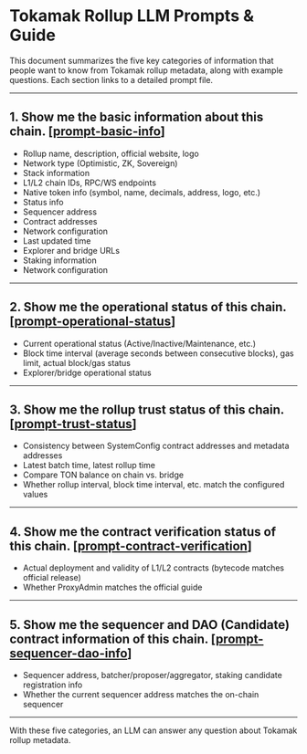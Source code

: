 # Tokamak Rollup LLM Prompts & Guide

This document summarizes the five key categories of information that people want to know from Tokamak rollup metadata, along with example questions. Each section links to a detailed prompt file.

---

## 1. Show me the basic information about this chain. [[prompt-basic-info](./prompts/basic-info.md)]
- Rollup name, description, official website, logo
- Network type (Optimistic, ZK, Sovereign)
- Stack information
- L1/L2 chain IDs, RPC/WS endpoints
- Native token info (symbol, name, decimals, address, logo, etc.)
- Status info
- Sequencer address
- Contract addresses
- Network configuration
- Last updated time
- Explorer and bridge URLs
- Staking information
- Network configuration

---

## 2. Show me the operational status of this chain. [[prompt-operational-status](./prompts/operational-status.md)]
- Current operational status (Active/Inactive/Maintenance, etc.)
- Block time interval (average seconds between consecutive blocks), gas limit, actual block/gas status
- Explorer/bridge operational status

---

## 3. Show me the rollup trust status of this chain. [[prompt-trust-status](./prompts/trust-status.md)]
- Consistency between SystemConfig contract addresses and metadata addresses
- Latest batch time, latest rollup time
- Compare TON balance on chain vs. bridge
- Whether rollup interval, block time interval, etc. match the configured values

---

## 4. Show me the contract verification status of this chain. [[prompt-contract-verification](./prompts/contract-verification.md)]
- Actual deployment and validity of L1/L2 contracts (bytecode matches official release)
- Whether ProxyAdmin matches the official guide

---

## 5. Show me the sequencer and DAO (Candidate) contract information of this chain. [[prompt-sequencer-dao-info](./prompts/sequencer-dao-info.md)]
- Sequencer address, batcher/proposer/aggregator, staking candidate registration info
- Whether the current sequencer address matches the on-chain sequencer

---

With these five categories, an LLM can answer any question about Tokamak rollup metadata.